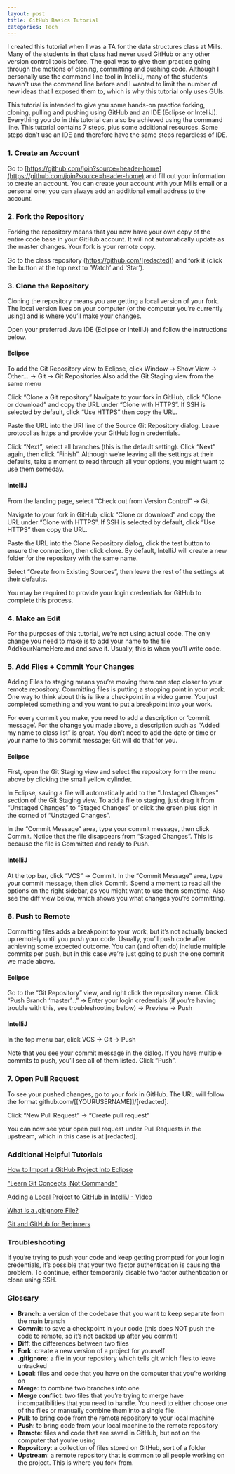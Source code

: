 ```yaml
---
layout: post
title: GitHub Basics Tutorial
categories: Tech
---
```


I created this tutorial when I was a TA for the data structures class at Mills. Many of the students in that class had never used GitHub or any other version control tools before. The goal was to give them practice going through the motions of cloning, committing and pushing code. Although I personally use the command line tool in IntelliJ, many of the students haven't use the command line before and I wanted to limit the number of new ideas that I exposed them to, which is why this tutorial only uses GUIs.


This tutorial is intended to give you some hands-on practice forking, cloning, pulling and pushing using GitHub and an IDE (Eclipse or IntelliJ). Everything you do in this tutorial can also be achieved using the command line. This tutorial contains 7 steps, plus some additional resources. Some steps don’t use an IDE and therefore have the same steps regardless of IDE.


### 1. Create an Account
Go to [https://github.com/join?source=header-home](https://github.com/join?source=header-home) and fill out your information to create an account. You can create your account with your Mills email or a personal one; you can always add an additional email address to the account.

### 2. Fork the Repository
Forking the repository means that you now have your own copy of the entire code base in your GitHub account. It will not automatically update as the master changes. Your fork is your remote copy.

Go to the class repository (https://github.com/[redacted]) and fork it (click the button at the top next to ‘Watch’ and ‘Star’).


### 3. Clone the Repository
Cloning the repository means you are getting a local version of your fork. The local version lives on your computer (or the computer you’re currently using) and is where you’ll make your changes. 

Open your preferred Java IDE (Eclipse or IntelliJ) and follow the instructions below.


#### Eclipse


To add the Git Repository view to Eclipse, click Window → Show View → Other… → Git → Git Repositories
Also add the Git Staging view from the same menu

Click “Clone a Git repository”
Navigate to your fork in GitHub, click “Clone or download” and copy the URL under “Clone with HTTPS”. If SSH is selected by default, click “Use HTTPS” then copy the URL.

Paste the URL into the URI line of the Source Git Repository dialog.
Leave protocol as https and provide your GitHub login credentials.

Click “Next”, select all branches (this is the default setting). Click “Next” again, then click “Finish”. Although we’re leaving all the settings at their defaults, take a moment to read through all your options, you might want to use them someday.


#### IntelliJ


From the landing page, select “Check out from Version Control” → Git

Navigate to your fork in GitHub, click “Clone or download” and copy the URL under “Clone with HTTPS”. If SSH is selected by default, click “Use HTTPS” then copy the URL.

Paste the URL into the Clone Repository dialog, click the test button to ensure the connection, then click clone. By default, IntelliJ will create a new folder for the repository with the same name.

Select “Create from Existing Sources”, then leave the rest of the settings at their defaults.

You may be required to provide your login credentials for GitHub to complete this process.

### 4. Make an Edit
For the purposes of this tutorial, we’re not using actual code. The only change you need to make is to add your name to the file AddYourNameHere.md and save it.
Usually, this is when you’ll write code.

### 5. Add Files + Commit Your Changes
Adding Files to staging means you’re moving them one step closer to your remote repository. Committing files is putting a stopping point in your work. One way to think about this is like a checkpoint in a video game. You just completed something and you want to put a breakpoint into your work. 

For every commit you make, you need to add a description or ‘commit message’. For the change you made above, a description such as “Added my name to class list” is great. You don’t need to add the date or time or your name to this commit message; Git will do that for you.


#### Eclipse


First, open the Git Staging view and select the repository form the menu above by clicking the small yellow cylinder.

In Eclipse, saving a file will automatically add to the “Unstaged Changes” section of the Git Staging view. To add a file to staging, just drag it from “Unstaged Changes” to “Staged Changes” or click the green plus sign in the corned of “Unstaged Changes”.

In the “Commit Message” area, type your commit message, then click Commit. Notice that the file disappears from “Staged Changes”. This is because the file is Committed and ready to Push.


#### IntelliJ


At the top bar, click “VCS” → Commit. In the “Commit Message” area, type your commit message, then click Commit. Spend a moment to read all the options on the right sidebar, as you might want to use them sometime. Also see the diff view below, which shows you what changes you’re committing.


### 6. Push to Remote
Committing files adds a breakpoint to your work, but it’s not actually backed up remotely until you push your code. Usually, you’ll push code after achieving some expected outcome. You can (and often do) include multiple commits per push, but in this case we’re just going to push the one commit we made above.


#### Eclipse


Go to the “Git Repository” view, and right click the repository name. Click “Push Branch ‘master’...” → Enter your login credentials (if you’re having trouble with this, see troubleshooting below) → Preview → Push
    

#### IntelliJ


In the top menu bar, click VCS → Git → Push

Note that you see your commit message in the dialog. If you have multiple commits to push, you’ll see all of them listed. Click “Push”.

### 7. Open Pull Request
To see your pushed changes, go to your fork in GitHub. The URL will follow the format github.com/[[YOURUSERNAME]]/[redacted].

Click “New Pull Request” → “Create pull request”

You can now see your open pull request under Pull Requests in the upstream, which in this case is at [redacted].

### Additional Helpful Tutorials
[How to Import a GitHub Project Into Eclipse](https://github.com/collab-uniba/socialcde4eclipse/wiki/How-to-import-a-GitHub-project-into-Eclipse)


["Learn Git Concepts, Not Commands"](https://dev.to/unseenwizzard/learn-git-concepts-not-commands-4gjc)


[Adding a Local Project to GitHub in IntelliJ - Video](https://www.youtube.com/watch?v=mf2-MOl0VXY)


[What Is a .gitignore File?](https://git-scm.com/docs/gitignore)


[Git and GitHub for Beginners](https://product.hubspot.com/blog/git-and-github-tutorial-for-beginners)

### Troubleshooting
If you’re trying to push your code and keep getting prompted for your login credentials, it’s possible that your two factor authentication is causing the problem. To continue, either temporarily disable two factor authentication or clone using SSH.

### Glossary
+ **Branch**: a version of the codebase that you want to keep separate from the main branch
+ **Commit**: to save a checkpoint in your code (this does NOT push the code to remote, so it’s not backed up after you commit)
+ **Diff**: the differences between two files
+ **Fork**: create a new version of a project for yourself
+ **.gitignore**: a file in your repository which tells git which files to leave untracked
+ **Local**: files and code that you have on the computer that you’re working on
+ **Merge**: to combine two branches into one
+ **Merge conflict**: two files that you’re trying to merge have incompatibilities that you need to handle. You need to either choose one of the files or manually combine them into a single file.
+ **Pull**: to bring code from the remote repository to your local machine
+ **Push**: to bring code from your local machine to the remote repository
+ **Remote**: files and code that are saved in GitHub, but not on the computer that you’re using
+ **Repository**: a collection of files stored on GitHub, sort of a folder
+ **Upstream**: a remote repository that is common to all people working on the project. This is where you fork from.
